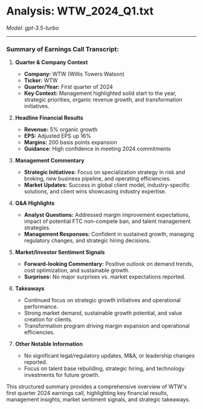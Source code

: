 # Analysis: WTW_2024_Q1.txt

*Model: gpt-3.5-turbo*

---

### Summary of Earnings Call Transcript:

1. **Quarter & Company Context**
   - **Company:** WTW (Willis Towers Watson)
   - **Ticker:** WTW
   - **Quarter/Year:** First quarter of 2024
   - **Key Context:** Management highlighted solid start to the year, strategic priorities, organic revenue growth, and transformation initiatives.

2. **Headline Financial Results**
   - **Revenue:** 5% organic growth
   - **EPS:** Adjusted EPS up 16%
   - **Margins:** 200 basis points expansion
   - **Guidance:** High confidence in meeting 2024 commitments

3. **Management Commentary**
   - **Strategic Initiatives:** Focus on specialization strategy in risk and broking, new business pipeline, and operating efficiencies.
   - **Market Updates:** Success in global client model, industry-specific solutions, and client wins showcasing industry expertise.

4. **Q&A Highlights**
   - **Analyst Questions:** Addressed margin improvement expectations, impact of potential FTC non-compete ban, and talent management strategies.
   - **Management Responses:** Confident in sustained growth, managing regulatory changes, and strategic hiring decisions.

5. **Market/Investor Sentiment Signals**
   - **Forward-looking Commentary:** Positive outlook on demand trends, cost optimization, and sustainable growth.
   - **Surprises:** No major surprises vs. market expectations reported.

6. **Takeaways**
   - Continued focus on strategic growth initiatives and operational performance.
   - Strong market demand, sustainable growth potential, and value creation for clients.
   - Transformation program driving margin expansion and operational efficiencies.

7. **Other Notable Information**
   - No significant legal/regulatory updates, M&A, or leadership changes reported.
   - Focus on talent base rebuilding, strategic hiring, and technology investments for future growth.

This structured summary provides a comprehensive overview of WTW's first quarter 2024 earnings call, highlighting key financial results, management insights, market sentiment signals, and strategic takeaways.